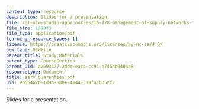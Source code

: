 ```yaml
---
content_type: resource
description: Slides for a presentation.
file: /ol-ocw-studio-app/courses/15-778-management-of-supply-networks-for-products-and-services-summer-2004/eb5b4a7b1d9b58be4e44c39fa1635cf2_serv_guarantees.pdf
file_size: 139073
file_type: application/pdf
learning_resource_types: []
license: https://creativecommons.org/licenses/by-nc-sa/4.0/
ocw_type: OCWFile
parent_title: Study Materials
parent_type: CourseSection
parent_uid: a2693337-2dde-eaca-cc91-e745ab9404a8
resourcetype: Document
title: serv_guarantees.pdf
uid: eb5b4a7b-1d9b-58be-4e44-c39fa1635cf2
---
```

Slides for a presentation.